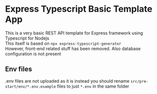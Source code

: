 # Express Typescript Basic Template App

This is a very basic REST API template for Express framework using Typescript for Nodejs
\
This itself is based on `npx express-typescript-generator`\
However, front-end related stuff has been removed.
Also database configuration is not present

## Env files
.env files are not uploaded as it is instead you should rename `src/pre-start/env/*.env.example` files to just `*.env` in the same folder